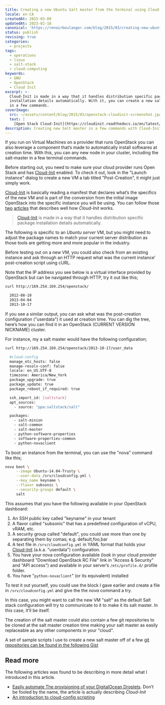 ```yaml
---
title: Creating a new Ubuntu Salt master from the terminal using Cloud-Init
locale: en-CA
createdAt: 2015-03-09
updatedAt: 2023-02-18
canonical: 'https://renoirboulanger.com/blog/2015/03/creating-new-ubuntu-salt-master-terminal-using-cloud-init/'
status: publish
revising: true
categories:
  - projects
tags:
  - operations
  - linux
  - salt-stack
  - cloud-computing
keywords:
  - GNU
  - OpenStack
  - Cloud Init
excerpt: >-
  Cloud-Init is made in a way that it handles distribution specific package
  installation details automatically. With it, you can create a new salt master
  in a few commands.
coverImage:
  src: ~/assets/content/blog/2015/03/openstack-cloudinit-screenshot.jpg
  text: |
    [Open Stack Cloud-Init](https://cloudinit.readthedocs.io/en/latest/) documentation.
description: Creating new Salt master in a few commands with Cloud-Init
---
```


If you run on Virtual Machines on a provider that runs OpenStack you can also
leverage a component that’s made to automatically install softwares at creation
time. With this, you can any new node in your cluster, including the salt-master
in a few terminal commands.

Before starting out, you need to make sure your cloud provider runs Open Stack
and has [Cloud-Init][0] enabled. To check it out, look in the "Launch instance"
dialog to create a new VM a tab titled "Post-Creation", it might just simply
work.

<app-image style="float:unset;" src="~/assets/content/blog/2015/03/openstack-cloudinit-launchinstance-dialog.png" alt="OpenStack Cloud-Init dialog">
</app-image>

[Cloud-Init][0] is basically reading a manifest that declares what’s the
specifics of the new VM and is part of the conversion from the initial image
OpenStack into the specific instance you will be using. You can follow those
[two][1] [articles][2] that describes well how _Cloud-Init_ works.

> [Cloud-Init][0] is made in a way that it handles distribution specific
> package installation details automatically.

The following is specific to an _Ubuntu server_ VM, but you might need to adjust
the package names to match your current server distribution as those tools are
getting more and more popular in the industry.

Before testing out on a new VM, you could also check from an existing instance
and ask through an HTTP request what was the current instance’ post-creation
script using cURL.

Note that the IP address you see below is a virtual interface provided by
OpenStack but can be navigated through HTTP, try it out like this;

```bash
curl http://169.254.169.254/openstack/

  2012-08-10
  2013-04-04
  2013-10-17
```

If you see a similar output, you can ask what was the post-creation
configuration ("userdata") it used at creation time. You can dig the tree,
here’s how you can find it in an OpenStack (CURRENT VERSION NICKNAME) cluster.

For instance, my a salt master would have the following configuration;

```bash
curl http://169.254.169.254/openstack/2013-10-17/user_data

  #cloud-config
  manage_etc_hosts: false
  manage-resolv-conf: false
  locale: en_US.UTF-8
  timezone: America/New_York
  package_upgrade: true
  package_update: true
  package_reboot_if_required: true

  ssh_import_id: [saltstack]
  apt_sources:
    - source: "ppa:saltstack/salt"

  packages:
    - salt-minion
    - salt-common
    - salt-master
    - python-software-properties
    - software-properties-common
    - python-novaclient
```

To boot an instance from the terminal, you can use the "nova" command like this;

```bash
nova boot \
     --image Ubuntu-14.04-Trusty \
     --user-data /srv/cloudconfig.yml \
     --key_name keyname \
     --flavor subsonic \
     --security-groups default \
     salt
```

This assumes that you have the following available in your OpenStack dashboard:

1. An SSH public key called "keyname" in your tenant
2. A flavor called "subsonic" that has a predefined configuration of vCPU, vRAM,
   etc.
3. A security group called "default", you could use more than one by separating
   them by comas; e.g. default,foo,bar
4. A text file in `/srv/cloudconfig.yml` in YAML format that holds your
   [Cloud-Init][0] (a.k.a. "userdata") configuration.
5. You have your nova configuration available (look in your cloud provider
   dashboard "Download OpenStack RC File" link in "Access & Security" and "API
   access") and available in your server’s `/etc/profile.d/` profile folder.
6. You have "`python-novaclient`" (or its equivalent) installed

To test it out yourself, you could use the block I gave earlier and create a
file in `/srv/cloudconfig.yml` and give the the _nova_ command a try.

In this case, you might want to call the new VM "salt" as the default Salt stack
configuration will try to communicate to it to make it its salt master. In this
case, it’ll be itself.

The creation of the salt master could also contain a few git repositories to be
cloned at the salt master creation time making your salt master as easily
replaceable as any other components in your "cloud".

A set of sample scripts I use to create a new salt master off of a few
[git repositories can be found in the following Gist][3]

## Read more

The following articles was found to be describing in more detail what I
introduced in this article.

- [Easily automate The provisioning of your DigitalOcean Droplets][1]. Don’t be
  fooled by the name, the article is actually describing _Cloud-Init_
- [An introduction to cloud-config scripting][2]

[0]:
  https://cloudinit.readthedocs.org/en/latest/
  'Cloud-Init reference documentation pages'
[1]:
  https://www.digitalocean.com/community/tutorials/an-introduction-to-cloud-config-scripting
  'Easily automate The provisioning of your DigitalOcean Droplets ... using Cloud-Init'
[2]:
  https://www.digitalocean.com/community/tutorials/an-introduction-to-cloud-config-scripting
  'An introduction to cloud-config scripting'
[3]: https://gist.github.com/WebPlatformDocs/01c09df78f05612c281f
